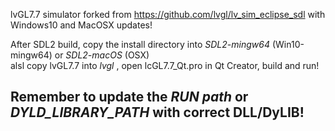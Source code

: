 
lvGL7.7 simulator forked from https://github.com/lvgl/lv_sim_eclipse_sdl
with Windows10 and MacOSX updates! <br>

After SDL2 build, copy the install directory into _SDL2-mingw64_ (Win10-mingw64) or _SDL2-macOS_ (OSX)<br>
alsl copy lvGL7.7 into _lvgl_ , open lcGL7.7_Qt.pro in Qt Creator, build and run!

## Remember to update the _RUN path_ or _DYLD_LIBRARY_PATH_ with correct DLL/DyLIB!
